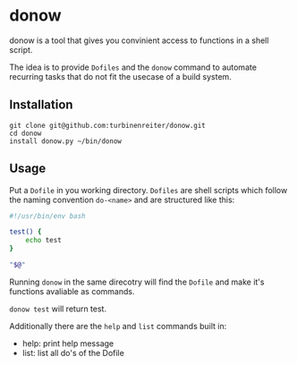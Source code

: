 donow
=====

donow is a tool that gives you convinient access to functions in a shell script.

The idea is to provide `Dofiles` and the `donow` command to automate recurring tasks that do not fit the usecase of a build system.

## Installation

```
git clone git@github.com:turbinenreiter/donow.git
cd donow
install donow.py ~/bin/donow
```

## Usage

Put a `Dofile` in you working directory. `Dofiles` are shell scripts which follow the naming convention `do-<name>` and are structured like this:

```sh
#!/usr/bin/env bash

test() {
    echo test
}

"$@"
```

Running `donow` in the same direcotry will find the `Dofile` and make it's functions avaliable as commands.

`donow test` will return test.

Additionally there are the `help` and `list` commands built in:
* help: print help message
* list: list all do's of the Dofile

